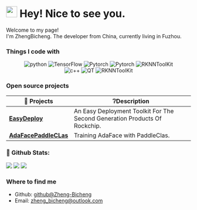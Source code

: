 <h1><img src="https://emojis.slackmojis.com/emojis/images/1531849430/4246/blob-sunglasses.gif?1531849430" width="30" alt=""/> Hey! Nice to see you.</h1>

<p>Welcome to my page! <br/> I'm ZhengBicheng. The developer from China, currently living in Fuzhou. </p>

<h3>Things I code with</h3>
<p align="center">
    <img alt="python" src="https://img.shields.io/badge/Python-3572a5?style=flat-square&logo=python&logoColor=white">
    <img alt="TensorFlow" src="https://img.shields.io/badge/TensorFlow-ff6f00?style=flat-square&logo=tensorflow&logoColor=white">
    <img alt="Pytorch" src="https://img.shields.io/badge/Pytorch-ee4c2c?style=flat-square&logo=pytorch&logoColor=white">
    <img alt="Pytorch" src="https://img.shields.io/badge/Paddle-blueviolet?style=flat-square&logo=pytorch&logoColor=white">
    <img alt="RKNNToolKit" src="https://img.shields.io/badge/RKNNToolKit-red?style=flat-squar">
    <br/>
    <img alt="c++" src="https://img.shields.io/badge/C++-f34b7d?style=flat-square&logo=c%2b%2b">
    <img alt="QT" src="https://img.shields.io/badge/Qt-white?style=flat-square&logo=Qt">
    <img alt="RKNNToolKit" src="https://img.shields.io/badge/RKNPU2-red?style=flat-squar">
</p>

<h3>Open source projects</h3>

| 🎁 Projects                                                                               | ❔Description                                                               |
|-------------------------------------------------------------------------------------------|----------------------------------------------------------------------------|
| <a href="https://github.com/Zheng-Bicheng/EasyDeploy"><b>EasyDeploy</b></a>               | An Easy Deployment Toolkit For The Second Generation Products Of Rockchip. |
| <a href="https://github.com/Zheng-Bicheng/AdaFacePaddleCLas"><b>AdaFacePaddleCLas</b></a> | Training AdaFace with PaddleClas.                                          |

<h3>🌈 Github Stats:</h3>


<img src = "https://github-readme-stats.vercel.app/api?username=Zheng-Bicheng&bg_color=30,e96443,904e95&title_color=fff&text_color=fff">
<img src = "http://github-readme-streak-stats.herokuapp.com?user=Zheng-Bicheng&theme=dracula">
<img src = "https://github-profile-summary-cards.vercel.app/api/cards/profile-details?username=Zheng-Bicheng&theme=monokai">


<h3>Where to find me</h3>

- Github: [github@Zheng-Bicheng](https://github.com/Zheng-Bicheng)
- Email: [zheng_bicheng@outlook.com](mailto:zheng_bicheng@outlook.com)